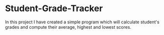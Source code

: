 # Student-Grade-Tracker
In this project I have created a simple program which will calculate student's  grades and compute their average, highest and lowest scores.
